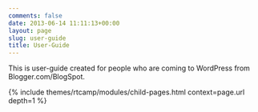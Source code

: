 ```yaml
---
comments: false
date: 2013-06-14 11:11:13+00:00
layout: page
slug: user-guide
title: User-Guide
---
```


This is user-guide created for people who are coming to WordPress from Blogger.com/BlogSpot.

{% include themes/rtcamp/modules/child-pages.html context=page.url depth=1 %}
